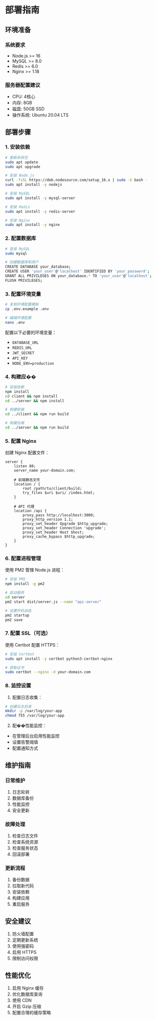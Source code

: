 # 部署指南

## 环境准备

### 系统要求
- Node.js >= 16
- MySQL >= 8.0
- Redis >= 6.0
- Nginx >= 1.18

### 服务器配置建议
- CPU: 4核心
- 内存: 8GB
- 磁盘: 50GB SSD
- 操作系统: Ubuntu 20.04 LTS

## 部署步骤

### 1. 安装依赖

```bash
# 更新系统包
sudo apt update
sudo apt upgrade

# 安装 Node.js
curl -fsSL https://deb.nodesource.com/setup_16.x | sudo -E bash -
sudo apt install -y nodejs

# 安装 MySQL
sudo apt install -y mysql-server

# 安装 Redis
sudo apt install -y redis-server

# 安装 Nginx
sudo apt install -y nginx
```

### 2. 配置数据库

```bash
# 登录 MySQL
sudo mysql

# 创建数据库和用户
CREATE DATABASE your_database;
CREATE USER 'your_user'@'localhost' IDENTIFIED BY 'your_password';
GRANT ALL PRIVILEGES ON your_database.* TO 'your_user'@'localhost';
FLUSH PRIVILEGES;
```

### 3. 配置环境变量

```bash
# 复制环境配置模板
cp .env.example .env

# 编辑环境配置
nano .env
```

配置以下必要的环境变量：
- `DATABASE_URL`
- `REDIS_URL`
- `JWT_SECRET`
- `API_KEY`
- `NODE_ENV=production`

### 4. 构建应��

```bash
# 安装依赖
npm install
cd client && npm install
cd ../server && npm install

# 构建前端
cd ../client && npm run build

# 构建后端
cd ../server && npm run build
```

### 5. 配置 Nginx

创建 Nginx 配置文件：

```nginx
server {
    listen 80;
    server_name your-domain.com;

    # 前端静态文件
    location / {
        root /path/to/client/build;
        try_files $uri $uri/ /index.html;
    }

    # API 代理
    location /api {
        proxy_pass http://localhost:3000;
        proxy_http_version 1.1;
        proxy_set_header Upgrade $http_upgrade;
        proxy_set_header Connection 'upgrade';
        proxy_set_header Host $host;
        proxy_cache_bypass $http_upgrade;
    }
}
```

### 6. 配置进程管理

使用 PM2 管理 Node.js 进程：

```bash
# 安装 PM2
npm install -g pm2

# 启动服务
cd server
pm2 start dist/server.js --name "api-server"

# 设置开机自启
pm2 startup
pm2 save
```

### 7. 配置 SSL（可选）

使用 Certbot 配置 HTTPS：

```bash
# 安装 Certbot
sudo apt install -y certbot python3-certbot-nginx

# 获取证书
sudo certbot --nginx -d your-domain.com
```

### 8. 监控设置

1. 配置日志收集：
```bash
# 创建日志目录
mkdir -p /var/log/your-app
chmod 755 /var/log/your-app
```

2. 配��性能监控：
- 在管理后台启用性能监控
- 设置告警阈值
- 配置通知方式

## 维护指南

### 日常维护
1. 日志轮转
2. 数据库备份
3. 性能监控
4. 安全更新

### 故障处理
1. 检查日志文件
2. 检查系统资源
3. 检查服务状态
4. 回滚部署

### 更新流程
1. 备份数据
2. 拉取新代码
3. 安装依赖
4. 构建应用
5. 重启服务

## 安全建议

1. 防火墙配置
2. 定期更新系统
3. 使用强密码
4. 启用 HTTPS
5. 限制访问权限

## 性能优化

1. 启用 Nginx 缓存
2. 优化数据库查询
3. 使用 CDN
4. 开启 Gzip 压缩
5. 配置合理的缓存策略 